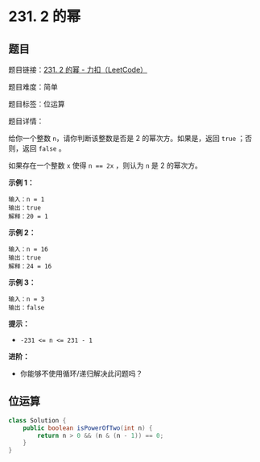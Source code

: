 # 231. 2 的幂

## 题目

题目链接：[231. 2 的幂 - 力扣（LeetCode）](https://leetcode.cn/problems/power-of-two/description/)

题目难度：简单

题目标签：位运算

题目详情：

给你一个整数 `n`，请你判断该整数是否是 2 的幂次方。如果是，返回 `true` ；否则，返回 `false` 。

如果存在一个整数 `x` 使得 `n == 2x` ，则认为 `n` 是 2 的幂次方。

**示例 1：**

```
输入：n = 1
输出：true
解释：20 = 1
```

**示例 2：**

```
输入：n = 16
输出：true
解释：24 = 16
```

**示例 3：**

```
输入：n = 3
输出：false
```

**提示：**

- `-231 <= n <= 231 - 1`

**进阶：**

- 你能够不使用循环/递归解决此问题吗？



## 位运算

``` java
class Solution {
    public boolean isPowerOfTwo(int n) {
        return n > 0 && (n & (n - 1)) == 0;
    }
}
```